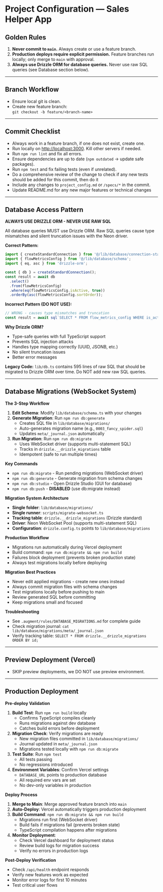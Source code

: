 # Project Configuration — Sales Helper App

## Golden Rules
1. **Never commit to `main`.** Always create or use a feature branch.
2. **Production deploys require explicit permission.** Feature branches run locally; only merge to `main` with approval.
3. **Always use Drizzle ORM for database queries.** Never use raw SQL queries (see Database section below).

---

## Branch Workflow
- Ensure local git is clean.
- Create new feature branch:  
  `git checkout -b feature/<branch-name>`

---

## Commit Checklist
- Always work in a feature branch, if one does not exist, create one.
- Run locally on [http://localhost:3000](http://localhost:3000). Kill other servers if needed.
- Run `npm run lint` and fix all errors.
- Ensure dependencies are up to date (`npm outdated` → update safe packages).
- Run `npm test` and fix failing tests (even if unrelated).
- Do a comprehensive review of the change to check if any new tests should be added for this commit, then do it
- Include any changes to `project_config.md` or `/specs/*` in the commit.
- Update README.md for any new major features or technical changes

---

## Database Access Pattern

**ALWAYS USE DRIZZLE ORM - NEVER USE RAW SQL**

All database queries MUST use Drizzle ORM. Raw SQL queries cause type mismatches and silent truncation issues with the Neon driver.

**Correct Pattern:**
```typescript
import { createStandardConnection } from '@/lib/database/connection-standard';
import { flowMetricsConfig } from '@/lib/database/schema';
import { eq, asc } from 'drizzle-orm';

const { db } = createStandardConnection();
const result = await db
  .select()
  .from(flowMetricsConfig)
  .where(eq(flowMetricsConfig.isActive, true))
  .orderBy(asc(flowMetricsConfig.sortOrder));
```

**Incorrect Pattern (DO NOT USE):**
```typescript
// WRONG - causes type mismatches and truncation
const result = await sql`SELECT * FROM flow_metrics_config WHERE is_active = true`;
```

**Why Drizzle ORM?**
- Type-safe queries with full TypeScript support
- Prevents SQL injection attacks
- Handles type mapping correctly (UUID, JSONB, etc.)
- No silent truncation issues
- Better error messages

**Legacy Code:** `lib/db.ts` contains 595 lines of raw SQL that should be migrated to Drizzle ORM over time. Do NOT add new raw SQL queries.

---

## Database Migrations (WebSocket System)

**The 3-Step Workflow**
1. **Edit Schema**: Modify `lib/database/schema.ts` with your changes
2. **Generate Migration**: Run `npm run db:generate`
   - Creates SQL file in `lib/database/migrations/`
   - Auto-generates migration name (e.g., `0003_fancy_spider.sql`)
   - Updates `meta/_journal.json` automatically
3. **Run Migration**: Run `npm run db:migrate`
   - Uses WebSocket driver (supports multi-statement SQL)
   - Tracks in `drizzle.__drizzle_migrations` table
   - Idempotent (safe to run multiple times)

**Key Commands**
- `npm run db:migrate` - Run pending migrations (WebSocket driver)
- `npm run db:generate` - Generate migration from schema changes
- `npm run db:studio` - Open Drizzle Studio (GUI for database)
- `npm run db:push` - **DISABLED** (use db:migrate instead)

**Migration System Architecture**
- **Single folder**: `lib/database/migrations/`
- **Single runner**: `scripts/migrate-websocket.ts`
- **Tracking table**: `drizzle.__drizzle_migrations` (Drizzle standard)
- **Driver**: Neon WebSocket Pool (supports multi-statement SQL)
- **Configuration**: `drizzle.config.ts` points to `lib/database/migrations`

**Production Workflow**
- Migrations run automatically during Vercel deployment
- Build command: `npm run db:migrate && npm run build`
- Failures block deployment (prevents broken production state)
- Always test migrations locally before deploying

**Migration Best Practices**
- Never edit applied migrations - create new ones instead
- Always commit migration files with schema changes
- Test migrations locally before pushing to main
- Review generated SQL before committing
- Keep migrations small and focused

**Troubleshooting**
- See `.augment/rules/DATABASE_MIGRATIONS.md` for complete guide
- Check migration journal: `cat lib/database/migrations/meta/_journal.json`
- Verify tracking table: `SELECT * FROM drizzle.__drizzle_migrations ORDER BY id;`

---

## Preview Deployment (Vercel)
- SKIP preview deployments, we DO NOT use preview environment.

---

## Production Deployment

**Pre-deploy Validation**
1. **Build Test**: Run `npm run build` locally
   - Confirms TypeScript compiles cleanly
   - Runs migrations against dev database
   - Catches build errors before deployment
2. **Migration Check**: Verify migrations are ready
   - New migration files committed in `lib/database/migrations/`
   - Journal updated in `meta/_journal.json`
   - Migrations tested locally with `npm run db:migrate`
3. **Test Suite**: Run `npm test`
   - All tests passing
   - No regressions introduced
4. **Environment Variables**: Confirm Vercel settings
   - `DATABASE_URL` points to production database
   - All required env vars are set
   - No dev-only variables in production

**Deploy Process**
1. **Merge to Main**: Merge approved feature branch into `main`
2. **Auto-Deploy**: Vercel automatically triggers production deployment
3. **Build Command**: `npm run db:migrate && npm run build`
   - Migrations run first (WebSocket driver)
   - Build fails if migrations fail (prevents broken state)
   - TypeScript compilation happens after migrations
4. **Monitor Deployment**:
   - Check Vercel dashboard for deployment status
   - Review build logs for migration success
   - Verify no errors in production logs

**Post-Deploy Verification**
- Check `/api/health` endpoint responds
- Verify new features work as expected
- Monitor error logs for first 10 minutes
- Test critical user flows

